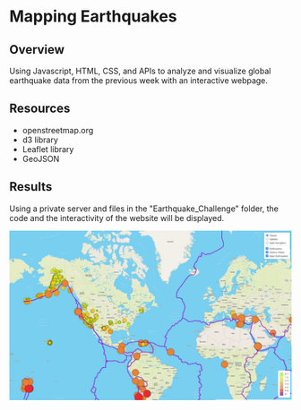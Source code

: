 # Mapping Earthquakes

## Overview
Using Javascript, HTML, CSS, and APIs to analyze and visualize global earthquake data from the previous week with an interactive webpage.

## Resources
- openstreetmap.org
- d3 library
- Leaflet library
- GeoJSON

## Results

Using a private server and files in the "Earthquake_Challenge" folder, the code and the interactivity of the website will be displayed.

![image](https://github.com/jakatz87/Mapping_Earthquakes/blob/main/Earthquake_Challenge/static/images/Full_website_page.png)
